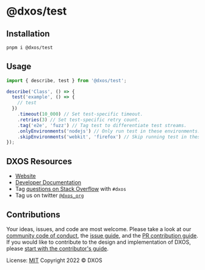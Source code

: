 # @dxos/test

## Installation

```bash
pnpm i @dxos/test
```

## Usage

```ts
import { describe, test } from '@dxos/test';

describe('Class', () => {
  test('example', () => {
    // test
  })
    .timeout(10_000) // Set test-specific timeout.
    .retries(3) // Set test-specific retry count.
    .tag('e2e', 'fuzz') // Tag test to differentiate test streams.
    .onlyEnvironments('nodejs') // Only run test in these environments.
    .skipEnvironments('webkit', 'firefox') // Skip running test in these environments.
});
```

## DXOS Resources

- [Website](https://dxos.org)
- [Developer Documentation](https://docs.dxos.org)
- Tag [questions on Stack Overflow](https://stackoverflow.com/questions/tagged/dxos) with `#dxos`
- Tag us on twitter [`@dxos_org`](https://twitter.com/dxos_org)

## Contributions

Your ideas, issues, and code are most welcome. Please take a look at our [community code of conduct](https://github.com/dxos/dxos/blob/main/CODE_OF_CONDUCT.md), the [issue guide](https://github.com/dxos/dxos/blob/main/CONTRIBUTING.md#submitting-issues), and the [PR contribution guide](https://github.com/dxos/dxos/blob/main/CONTRIBUTING.md#submitting-prs). If you would like to contribute to the design and implementation of DXOS, please [start with the contributor's guide](https://github.com/dxos/dxos/blob/main/CONTRIBUTING.md).

License: [MIT](./LICENSE) Copyright 2022 © DXOS
